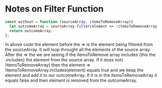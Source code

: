 # Notes on Filter Function

```javascript
const without = function (sourceArray, itemsToRemoveArray){
  let outcomeArray = sourceArray.filter(element => !itemsToRemoveArray.includes(element));
  return outcomeArray;
};
```
In above code the element before the => is the element being filtered from the sourceArray. It will loop throught all the elements of the source array.
After the => the we are seeing if the itemsToRemove array includes (this the .includes) the element from the source array.
If it does not( !itemsToRemoveArray) then the element => !itemsToRemoveArray.includes(element) equals true and we keep the element and add it to our outcomeArray. If it is in the itemsToRemoveArray it equals false and then element is removed from the outcomeArray.